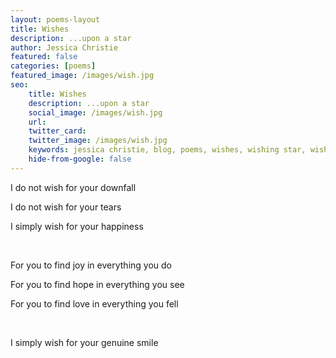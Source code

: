 ```yaml
---
layout: poems-layout
title: Wishes
description: ...upon a star
author: Jessica Christie
featured: false
categories: [poems]
featured_image: /images/wish.jpg
seo:
    title: Wishes
    description: ...upon a star
    social_image: /images/wish.jpg
    url:
    twitter_card:
    twitter_image: /images/wish.jpg
    keywords: jessica christie, blog, poems, wishes, wishing star, wishes upon a star, tears, happiness, joy, hope, love, smile
    hide-from-google: false
---
```

I do not wish for your downfall

I do not wish for your tears

I simply wish for your happiness

&nbsp;

For you to find joy in everything you do

For you to find hope in everything you see

For you to find love in everything you fell

&nbsp;

I simply wish for your genuine smile

&nbsp;
